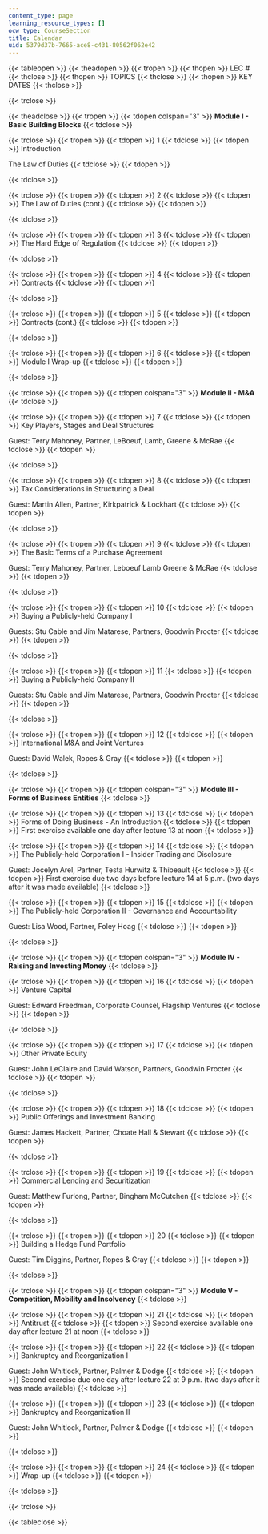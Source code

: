 ```yaml
---
content_type: page
learning_resource_types: []
ocw_type: CourseSection
title: Calendar
uid: 5379d37b-7665-ace8-c431-80562f062e42
---
```


{{< tableopen >}}
{{< theadopen >}}
{{< tropen >}}
{{< thopen >}}
LEC #
{{< thclose >}}
{{< thopen >}}
TOPICS
{{< thclose >}}
{{< thopen >}}
KEY DATES
{{< thclose >}}

{{< trclose >}}

{{< theadclose >}}
{{< tropen >}}
{{< tdopen colspan="3" >}}
**Module I - Basic Building Blocks**
{{< tdclose >}}

{{< trclose >}}
{{< tropen >}}
{{< tdopen >}}
1
{{< tdclose >}}
{{< tdopen >}}
Introduction  
  
The Law of Duties
{{< tdclose >}}
{{< tdopen >}}

{{< tdclose >}}

{{< trclose >}}
{{< tropen >}}
{{< tdopen >}}
2
{{< tdclose >}}
{{< tdopen >}}
The Law of Duties (cont.)
{{< tdclose >}}
{{< tdopen >}}

{{< tdclose >}}

{{< trclose >}}
{{< tropen >}}
{{< tdopen >}}
3
{{< tdclose >}}
{{< tdopen >}}
The Hard Edge of Regulation
{{< tdclose >}}
{{< tdopen >}}

{{< tdclose >}}

{{< trclose >}}
{{< tropen >}}
{{< tdopen >}}
4
{{< tdclose >}}
{{< tdopen >}}
Contracts
{{< tdclose >}}
{{< tdopen >}}

{{< tdclose >}}

{{< trclose >}}
{{< tropen >}}
{{< tdopen >}}
5
{{< tdclose >}}
{{< tdopen >}}
Contracts (cont.)
{{< tdclose >}}
{{< tdopen >}}

{{< tdclose >}}

{{< trclose >}}
{{< tropen >}}
{{< tdopen >}}
6
{{< tdclose >}}
{{< tdopen >}}
Module I Wrap-up
{{< tdclose >}}
{{< tdopen >}}

{{< tdclose >}}

{{< trclose >}}
{{< tropen >}}
{{< tdopen colspan="3" >}}
**Module II - M&A**
{{< tdclose >}}

{{< trclose >}}
{{< tropen >}}
{{< tdopen >}}
7
{{< tdclose >}}
{{< tdopen >}}
Key Players, Stages and Deal Structures  
  
Guest: Terry Mahoney, Partner, LeBoeuf, Lamb, Greene & McRae
{{< tdclose >}}
{{< tdopen >}}

{{< tdclose >}}

{{< trclose >}}
{{< tropen >}}
{{< tdopen >}}
8
{{< tdclose >}}
{{< tdopen >}}
Tax Considerations in Structuring a Deal  
  
Guest: Martin Allen, Partner, Kirkpatrick & Lockhart
{{< tdclose >}}
{{< tdopen >}}

{{< tdclose >}}

{{< trclose >}}
{{< tropen >}}
{{< tdopen >}}
9
{{< tdclose >}}
{{< tdopen >}}
The Basic Terms of a Purchase Agreement  
  
Guest: Terry Mahoney, Partner, Leboeuf Lamb Greene & McRae
{{< tdclose >}}
{{< tdopen >}}

{{< tdclose >}}

{{< trclose >}}
{{< tropen >}}
{{< tdopen >}}
10
{{< tdclose >}}
{{< tdopen >}}
Buying a Publicly-held Company I  
  
Guests: Stu Cable and Jim Matarese, Partners, Goodwin Procter
{{< tdclose >}}
{{< tdopen >}}

{{< tdclose >}}

{{< trclose >}}
{{< tropen >}}
{{< tdopen >}}
11
{{< tdclose >}}
{{< tdopen >}}
Buying a Publicly-held Company II  
  
Guests: Stu Cable and Jim Matarese, Partners, Goodwin Procter
{{< tdclose >}}
{{< tdopen >}}

{{< tdclose >}}

{{< trclose >}}
{{< tropen >}}
{{< tdopen >}}
12
{{< tdclose >}}
{{< tdopen >}}
International M&A and Joint Ventures  
  
Guest: David Walek, Ropes & Gray
{{< tdclose >}}
{{< tdopen >}}

{{< tdclose >}}

{{< trclose >}}
{{< tropen >}}
{{< tdopen colspan="3" >}}
**Module III - Forms of Business Entities**
{{< tdclose >}}

{{< trclose >}}
{{< tropen >}}
{{< tdopen >}}
13
{{< tdclose >}}
{{< tdopen >}}
Forms of Doing Business - An Introduction
{{< tdclose >}}
{{< tdopen >}}
First exercise available one day after lecture 13 at noon
{{< tdclose >}}

{{< trclose >}}
{{< tropen >}}
{{< tdopen >}}
14
{{< tdclose >}}
{{< tdopen >}}
The Publicly-held Corporation I - Insider Trading and Disclosure  
  
Guest: Jocelyn Arel, Partner, Testa Hurwitz & Thibeault
{{< tdclose >}}
{{< tdopen >}}
First exercise due two days before lecture 14 at 5 p.m. (two days after it was made available)
{{< tdclose >}}

{{< trclose >}}
{{< tropen >}}
{{< tdopen >}}
15
{{< tdclose >}}
{{< tdopen >}}
The Publicly-held Corporation II - Governance and Accountability  
  
Guest: Lisa Wood, Partner, Foley Hoag
{{< tdclose >}}
{{< tdopen >}}

{{< tdclose >}}

{{< trclose >}}
{{< tropen >}}
{{< tdopen colspan="3" >}}
**Module IV - Raising and Investing Money**
{{< tdclose >}}

{{< trclose >}}
{{< tropen >}}
{{< tdopen >}}
16
{{< tdclose >}}
{{< tdopen >}}
Venture Capital  
  
Guest: Edward Freedman, Corporate Counsel, Flagship Ventures
{{< tdclose >}}
{{< tdopen >}}

{{< tdclose >}}

{{< trclose >}}
{{< tropen >}}
{{< tdopen >}}
17
{{< tdclose >}}
{{< tdopen >}}
Other Private Equity  
  
Guest: John LeClaire and David Watson, Partners, Goodwin Procter
{{< tdclose >}}
{{< tdopen >}}

{{< tdclose >}}

{{< trclose >}}
{{< tropen >}}
{{< tdopen >}}
18
{{< tdclose >}}
{{< tdopen >}}
Public Offerings and Investment Banking  
  
Guest: James Hackett, Partner, Choate Hall & Stewart
{{< tdclose >}}
{{< tdopen >}}

{{< tdclose >}}

{{< trclose >}}
{{< tropen >}}
{{< tdopen >}}
19
{{< tdclose >}}
{{< tdopen >}}
Commercial Lending and Securitization  
  
Guest: Matthew Furlong, Partner, Bingham McCutchen
{{< tdclose >}}
{{< tdopen >}}

{{< tdclose >}}

{{< trclose >}}
{{< tropen >}}
{{< tdopen >}}
20
{{< tdclose >}}
{{< tdopen >}}
Building a Hedge Fund Portfolio  
  
Guest: Tim Diggins, Partner, Ropes & Gray
{{< tdclose >}}
{{< tdopen >}}

{{< tdclose >}}

{{< trclose >}}
{{< tropen >}}
{{< tdopen colspan="3" >}}
**Module V - Competition, Mobility and Insolvency**
{{< tdclose >}}

{{< trclose >}}
{{< tropen >}}
{{< tdopen >}}
21
{{< tdclose >}}
{{< tdopen >}}
Antitrust
{{< tdclose >}}
{{< tdopen >}}
Second exercise available one day after lecture 21 at noon
{{< tdclose >}}

{{< trclose >}}
{{< tropen >}}
{{< tdopen >}}
22
{{< tdclose >}}
{{< tdopen >}}
Bankruptcy and Reorganization I  
  
Guest: John Whitlock, Partner, Palmer & Dodge
{{< tdclose >}}
{{< tdopen >}}
Second exercise due one day after lecture 22 at 9 p.m. (two days after it was made available)
{{< tdclose >}}

{{< trclose >}}
{{< tropen >}}
{{< tdopen >}}
23
{{< tdclose >}}
{{< tdopen >}}
Bankruptcy and Reorganization II  
  
Guest: John Whitlock, Partner, Palmer & Dodge
{{< tdclose >}}
{{< tdopen >}}

{{< tdclose >}}

{{< trclose >}}
{{< tropen >}}
{{< tdopen >}}
24
{{< tdclose >}}
{{< tdopen >}}
Wrap-up
{{< tdclose >}}
{{< tdopen >}}

{{< tdclose >}}

{{< trclose >}}

{{< tableclose >}}